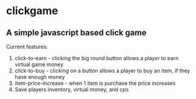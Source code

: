 clickgame
=========

A simple javascript based click game
------------------------------------

Current features:

  1. click-to-earn - clicking the big round button allows a player to earn virtual game money
  2. click-to-buy - clicking on a button allows a player to buy an item, if they have enough money
  3. item-price-increase - when 1 item is purchase the price increases
  4. Save players inventory, virtual money, and cps
